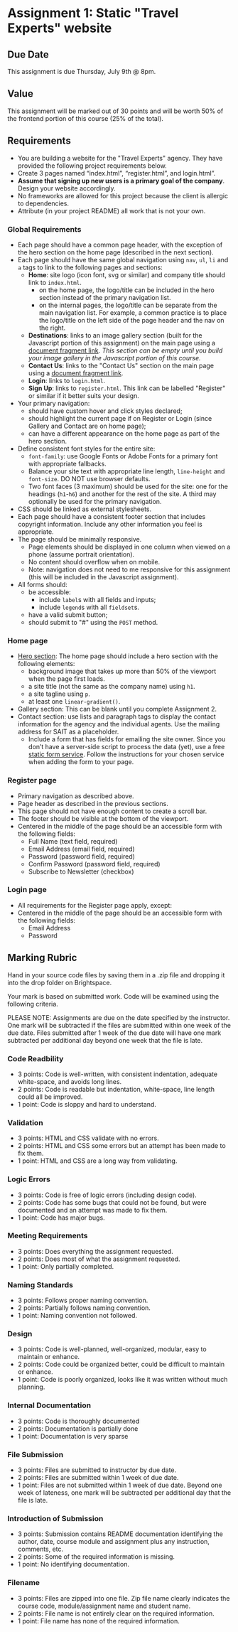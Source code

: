   # Assignment 1: Static "Travel Experts" website
  ## Due Date
  This assignment is due Thursday, July 9th @ 8pm.

  ## Value
  This assignment will be marked out of 30 points and will be worth 50% of the frontend portion of this course (25% of the total).

  ## Requirements
  - You are building a website for the "Travel Experts" agency. They have provided the following project requirements below.
  - Create 3 pages named “index.html”, “register.html”, and login.html”.
  - **Assume that signing up new users is a primary goal of the company**. Design your website accordingly.
  - No frameworks are allowed for this project because the client is allergic to dependencies.
  - Attribute (in your project README) all work that is not your own.

  ### Global Requirements
  - Each page should have a common page header, with the exception of the hero section on the home page (described in the next section).
  - Each page should have the same global navigation using `nav`, `ul`, `li` and `a` tags to link to the following pages and sections:
    - **Home**: site logo (icon font, svg or similar) and company title should link to `index.html`. 
      - on the home page, the logo/title can be included in the hero section instead of the primary navigation list.
      - on the internal pages, the logo/title can be separate from the main navigation list. For example, a common practice is to place the logo/title on the left side of the page header and the nav on the right.
    - **Destinations**: links to an image gallery section (built for the Javascript portion of this assignment) on the main page using a [document fragment link](https://developer.mozilla.org/en-US/docs/Learn/HTML/Introduction_to_HTML/Creating_hyperlinks#Document_fragments). *This section can be empty until you build your image gallery in the Javascript portion of this course.*
    - **Contact Us**: links to the "Contact Us" section on the main page using a [document fragment link](https://developer.mozilla.org/en-US/docs/Learn/HTML/Introduction_to_HTML/Creating_hyperlinks#Document_fragments).
    - **Login**: links to `login.html`.
    - **Sign Up**: links to `register.html`. This link can be labelled "Register" or similar if it better suits your design. 
  - Your primary navigation:
    - should have custom hover and click styles declared;
    - should highlight the current page if on Register or Login (since Gallery and Contact are on home page);
    - can have a different appearance on the home page as part of the hero section.
  - Define consistent font styles for the entire site:
    - `font-family`: use Google Fonts or Adobe Fonts for a primary font with appropriate fallbacks.
    - Balance your site text with appropriate line length, `line-height` and `font-size`. DO NOT use browser defaults. 
    - Two font faces (3 maximum) should be used for the site: one for the headings (`h1`-`h6`) and another for the rest of the site. A third may optionally be used for the primary navigation.
  - CSS should be linked as external stylesheets.
  - Each page should have a consistent footer section that includes copyright information. Include any other information you feel is appropriate.
  - The page should be minimally responsive. 
    - Page elements should be displayed in one column when viewed on a phone (assume portrait orientation).
    - No content should overflow when on mobile.
    - Note: navigation does not need to me responsive for this assignment (this will be included in the Javascript assignment).
  - All forms should:
    - be accessible:
      - include `label`s with all fields and inputs;
      - include `legend`s with all `fieldset`s.
    - have a valid submit button;
    - should submit to "#" using the `POST` method.

  ### Home page
  - [Hero section](https://envato.com/blog/exploring-hero-image-trend-web-design/): The home page should include a hero section with the following elements:
    - background image that takes up more than 50% of the viewport when the page first loads.
    - a site title (not the same as the company name) using `h1`.
    - a site tagline using `p`.
    - at least one `linear-gradient()`.
  - Gallery section: This can be blank until you complete Assignment 2.
  - Contact section: use lists and paragraph tags to display the contact information for the agency and the individual agents. Use the mailing address for SAIT as a placeholder.
    - Include a form that has fields for emailing the site owner. Since you don’t have a server-side script to process the data (yet), use a free [static form service](https://css-tricks.com/a-comparison-of-static-form-providers/). Follow the instructions for your chosen service when adding the form to your page.

  ### Register page
  - Primary navigation as described above.
  - Page header as described in the previous sections.
  - This page should not have enough content to create a scroll bar.
  - The footer should be visible at the bottom of the viewport.
  - Centered in the middle of the page should be an accessible form with the following fields:
    - Full Name (text field, required)
    - Email Address (email field, required)
    - Password (password field, required)
    - Confirm Password (password field, required)
    - Subscribe to Newsletter (checkbox)

  ### Login page
  - All requirements for the Register page apply, except:
  - Centered in the middle of the page should be an accessible form with the following fields:
    - Email Address
    - Password

  ## Marking Rubric
  Hand in your source code files by saving them in a .zip file and dropping it into the drop folder on Brightspace.

  Your mark is based on submitted work. Code will be examined using the following criteria.

  PLEASE NOTE: Assignments are due on the date specified by the instructor. One mark will be subtracted if the files are submitted within one week of the due date. Files submitted after 1 week of the due date will have one mark subtracted per additional day beyond one week that the file is late.

  ### Code Readbility
  - 3 points: Code is well-written, with consistent indentation, adequate white-space, and avoids long lines.
  - 2 points: Code is readable but indentation, white-space, line length could all be improved.
  - 1 point: Code is sloppy and hard to understand.

  ### Validation
  - 3 points: HTML and CSS validate with no errors.
  - 2 points: HTML and CSS some errors but an attempt has been made to fix them.
  - 1 point: HTML and CSS are a long way from validating.

  ### Logic Errors
  - 3 points: Code is free of logic errors (including design code).
  - 2 points: Code has some bugs that could not be found, but were documented and an attempt was made to fix them.
  - 1 point: Code has major bugs.

  ### Meeting Requirements
  - 3 points: Does everything the assignment requested.
  - 2 points: Does most of what the assignment requested.
  - 1 point: Only partially completed.

  ### Naming Standards
  - 3 points: Follows proper naming convention.
  - 2 points: Partially follows naming convention.
  - 1 point: Naming convention not followed.

  ### Design
  - 3 points: Code is well-planned, well-organized, modular, easy to maintain or enhance.
  - 2 points: Code could be organized better, could be difficult to maintain or enhance.
  - 1 point: Code is poorly organized, looks like it was written without much planning.

  ### Internal Documentation
  - 3 points: Code is thoroughly documented
  - 2 points: Documentation is partially done
  - 1 point: Documentation is very sparse

  ### File Submission
  - 3 points: Files are submitted to instructor by due date.
  - 2 points: Files are submitted within 1 week of due date.
  - 1 point: Files are not submitted within 1 week of due date. Beyond one week of lateness, one mark will be subtracted per additional day that the file is late.

  ### Introduction of Submission
  - 3 points: Submission contains README documentation identifying the author, date, course module and assignment plus any instruction, comments, etc.
  - 2 points: Some of the required information is missing.
  - 1 point: No identifying documentation.

  ### Filename
  - 3 points: Files are zipped into one file. Zip file name clearly indicates the course code, module/assignment name and student name.
  - 2 points: File name is not entirely clear on the required information.
  - 1 point: File name has none of the required information.